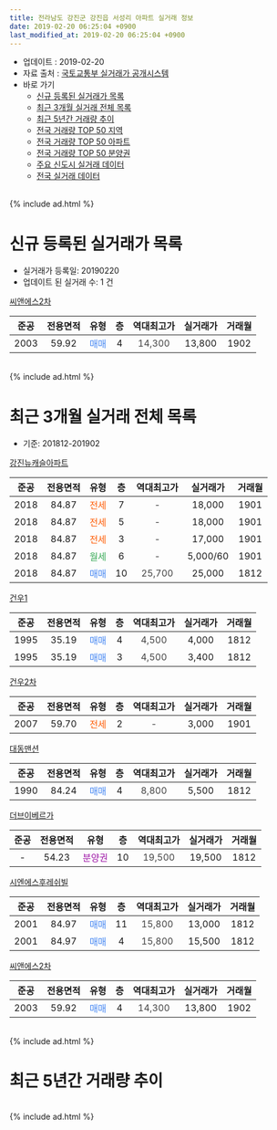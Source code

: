 ```yaml
---
title: 전라남도 강진군 강진읍 서성리 아파트 실거래 정보
date: 2019-02-20 06:25:04 +0900
last_modified_at: 2019-02-20 06:25:04 +0900
---
```


* 업데이트 : 2019-02-20
* 자료 출처 : [국토교통부 실거래가 공개시스템](http://rt.molit.go.kr)
* 바로 가기
    * [신규 등록된 실거래가 목록](#신규-등록된-실거래가-목록)
    * [최근 3개월 실거래 전체 목록](#최근-3개월-실거래-전체-목록)
    * [최근 5년간 거래량 추이](#최근-5년간-거래량-추이)
    * [전국 거래량 TOP 50 지역](https://inasie.github.io/apt-trade-info/최근-3개월-전국에서-가장-거래가-많이-발생한-지역)
    * [전국 거래량 TOP 50 아파트](https://inasie.github.io/apt-trade-info/최근-3개월-전국에서-가장-거래가-많이-발생한-아파트)
    * [전국 거래량 TOP 50 분양권](https://inasie.github.io/apt-trade-info/최근-3개월-전국에서-가장-거래가-많이-발생한-분양권)
    * [주요 신도시 실거래 데이터](https://inasie.github.io/apt-trade-info/주요-신도시)
    * [전국 실거래 데이터](https://inasie.github.io/apt-trade-info/전국)
<br>
{% include ad.html %}
<br>

# 신규 등록된 실거래가 목록
* 실거래가 등록일: 20190220
* 업데이트 된 실거래 수: 1 건


[씨앤에스2차](https://search.naver.com/search.naver?query=%EC%A0%84%EB%9D%BC%EB%82%A8%EB%8F%84+%EA%B0%95%EC%A7%84%EA%B5%B0+%EA%B0%95%EC%A7%84%EC%9D%8D+%EC%84%9C%EC%84%B1%EB%A6%AC+%EC%94%A8%EC%95%A4%EC%97%90%EC%8A%A42%EC%B0%A8)

|준공|전용면적|유형|층|역대최고가|실거래가|거래월|
|:---:|:---:|:---:|:---:|:---:|:---:|:---:|
|2003|59.92|<span style="color:#4285f3">매매</span>|4|<span style="color:#444444">14,300</span>|13,800|1902|


<br>
{% include ad.html %}
<br>

# 최근 3개월 실거래 전체 목록
* 기준: 201812-201902


[강진뉴캐슬아파트](https://search.naver.com/search.naver?query=%EC%A0%84%EB%9D%BC%EB%82%A8%EB%8F%84+%EA%B0%95%EC%A7%84%EA%B5%B0+%EA%B0%95%EC%A7%84%EC%9D%8D+%EC%84%9C%EC%84%B1%EB%A6%AC+%EA%B0%95%EC%A7%84%EB%89%B4%EC%BA%90%EC%8A%AC%EC%95%84%ED%8C%8C%ED%8A%B8)

|준공|전용면적|유형|층|역대최고가|실거래가|거래월|
|:---:|:---:|:---:|:---:|:---:|:---:|:---:|
|2018|84.87|<span style="color:#ff5a00">전세</span>|7|<span style="color:#444444">-</span>|18,000|1901|
|2018|84.87|<span style="color:#ff5a00">전세</span>|5|<span style="color:#444444">-</span>|18,000|1901|
|2018|84.87|<span style="color:#ff5a00">전세</span>|3|<span style="color:#444444">-</span>|17,000|1901|
|2018|84.87|<span style="color:#34a853">월세</span>|6|<span style="color:#444444">-</span>|5,000/60|1901|
|2018|84.87|<span style="color:#4285f3">매매</span>|10|<span style="color:#444444">25,700</span>|25,000|1812|

[건우1](https://search.naver.com/search.naver?query=%EC%A0%84%EB%9D%BC%EB%82%A8%EB%8F%84+%EA%B0%95%EC%A7%84%EA%B5%B0+%EA%B0%95%EC%A7%84%EC%9D%8D+%EC%84%9C%EC%84%B1%EB%A6%AC+%EA%B1%B4%EC%9A%B01)

|준공|전용면적|유형|층|역대최고가|실거래가|거래월|
|:---:|:---:|:---:|:---:|:---:|:---:|:---:|
|1995|35.19|<span style="color:#4285f3">매매</span>|4|<span style="color:#444444">4,500</span>|4,000|1812|
|1995|35.19|<span style="color:#4285f3">매매</span>|3|<span style="color:#444444">4,500</span>|3,400|1812|

[건우2차](https://search.naver.com/search.naver?query=%EC%A0%84%EB%9D%BC%EB%82%A8%EB%8F%84+%EA%B0%95%EC%A7%84%EA%B5%B0+%EA%B0%95%EC%A7%84%EC%9D%8D+%EC%84%9C%EC%84%B1%EB%A6%AC+%EA%B1%B4%EC%9A%B02%EC%B0%A8)

|준공|전용면적|유형|층|역대최고가|실거래가|거래월|
|:---:|:---:|:---:|:---:|:---:|:---:|:---:|
|2007|59.70|<span style="color:#ff5a00">전세</span>|2|<span style="color:#444444">-</span>|3,000|1901|

[대동맨션](https://search.naver.com/search.naver?query=%EC%A0%84%EB%9D%BC%EB%82%A8%EB%8F%84+%EA%B0%95%EC%A7%84%EA%B5%B0+%EA%B0%95%EC%A7%84%EC%9D%8D+%EC%84%9C%EC%84%B1%EB%A6%AC+%EB%8C%80%EB%8F%99%EB%A7%A8%EC%85%98)

|준공|전용면적|유형|층|역대최고가|실거래가|거래월|
|:---:|:---:|:---:|:---:|:---:|:---:|:---:|
|1990|84.24|<span style="color:#4285f3">매매</span>|4|<span style="color:#444444">8,800</span>|5,500|1812|

[더브이베르가](https://search.naver.com/search.naver?query=%EC%A0%84%EB%9D%BC%EB%82%A8%EB%8F%84+%EA%B0%95%EC%A7%84%EA%B5%B0+%EA%B0%95%EC%A7%84%EC%9D%8D+%EC%84%9C%EC%84%B1%EB%A6%AC+%EB%8D%94%EB%B8%8C%EC%9D%B4%EB%B2%A0%EB%A5%B4%EA%B0%80)

|준공|전용면적|유형|층|역대최고가|실거래가|거래월|
|:---:|:---:|:---:|:---:|:---:|:---:|:---:|
|-|54.23|<span style="color:#9C11A5">분양권</span>|10|<span style="color:#444444">19,500</span>|19,500|1812|

[시엔에스후레쉬빌](https://search.naver.com/search.naver?query=%EC%A0%84%EB%9D%BC%EB%82%A8%EB%8F%84+%EA%B0%95%EC%A7%84%EA%B5%B0+%EA%B0%95%EC%A7%84%EC%9D%8D+%EC%84%9C%EC%84%B1%EB%A6%AC+%EC%8B%9C%EC%97%94%EC%97%90%EC%8A%A4%ED%9B%84%EB%A0%88%EC%89%AC%EB%B9%8C)

|준공|전용면적|유형|층|역대최고가|실거래가|거래월|
|:---:|:---:|:---:|:---:|:---:|:---:|:---:|
|2001|84.97|<span style="color:#4285f3">매매</span>|11|<span style="color:#444444">15,800</span>|13,000|1812|
|2001|84.97|<span style="color:#4285f3">매매</span>|4|<span style="color:#444444">15,800</span>|15,500|1812|

[씨앤에스2차](https://search.naver.com/search.naver?query=%EC%A0%84%EB%9D%BC%EB%82%A8%EB%8F%84+%EA%B0%95%EC%A7%84%EA%B5%B0+%EA%B0%95%EC%A7%84%EC%9D%8D+%EC%84%9C%EC%84%B1%EB%A6%AC+%EC%94%A8%EC%95%A4%EC%97%90%EC%8A%A42%EC%B0%A8)

|준공|전용면적|유형|층|역대최고가|실거래가|거래월|
|:---:|:---:|:---:|:---:|:---:|:---:|:---:|
|2003|59.92|<span style="color:#4285f3">매매</span>|4|<span style="color:#444444">14,300</span>|13,800|1902|


<br>
{% include ad.html %}
<br>

# 최근 5년간 거래량 추이


<div style="width:100%;">
    <canvas id="deal_progress" height="200"></canvas>
</div>

<script>
new Chart(document.getElementById("deal_progress"), {
    type: 'line',
    data: {
        labels: ['201402','201403','201404','201405','201406','201407','201408','201409','201410','201411','201412','201501','201502','201503','201504','201505','201506','201507','201508','201509','201510','201511','201512','201601','201602','201603','201604','201605','201606','201607','201608','201609','201610','201611','201612','201701','201702','201703','201704','201705','201706','201707','201708','201709','201710','201711','201712','201801','201802','201803','201804','201805','201806','201807','201808','201809','201810','201811','201812','201901','201902'],
        datasets: [{
            label: '매매',
            pointRadius: 1,
            data: [3, 1, 3, 1, 1, 2, 2, 1, 1, 1, 2, 1, 2, 3, 2, 5, 1, 2, 1, 1, 2, 7, 4, 3, 2, 7, 6, 3, 1, 2, 2, 5, 4, 2, 2, 2, 6, 1, 1, 0, 2, 2, 0, 0, 3, 1, 0, 4, 2, 0, 1, 1, 3, 5, 2, 3, 4, 3, 7, 0, 1],
            borderColor: "rgba(255, 201, 14, 1)",
            backgroundColor: "rgba(255, 201, 14, 0.5)",
            fill: false,
            lineTension: 0
        },{
            label: '전월세',
            pointRadius: 1,
            data: [0, 0, 2, 2, 0, 1, 1, 0, 0, 0, 0, 0, 0, 0, 1, 0, 0, 1, 0, 1, 0, 0, 2, 1, 0, 0, 1, 0, 0, 1, 0, 0, 0, 1, 0, 0, 1, 1, 1, 1, 0, 0, 0, 0, 0, 0, 1, 0, 1, 0, 1, 0, 1, 1, 0, 2, 1, 0, 0, 5, 0],
            borderColor: "rgba(0, 141, 185, 1)",
            backgroundColor: "rgba(0, 141, 185, 0.5)",
            fill: false,
            lineTension: 0
        }
        ]
    },
    options: {
        responsive: true,
        title: {
            display: false
        },
        tooltips: {
            mode: 'index',
            intersect: false
        },
        hover: {
            mode: 'nearest',
            intersect: true
        },
        scales: {
            xAxes: [{
                display: true,
                scaleLabel: {
                    display: true,
                    labelString: '년/월'
                }
            }],
            yAxes: [{
                display: true,
                ticks: {
                    suggestedMin: 0,
                },
                scaleLabel: {
                    display: true,
                    labelString: '실거래 수'
                }
            }]
        }
    }
});

</script>


<br>
{% include ad.html %}
<br>

